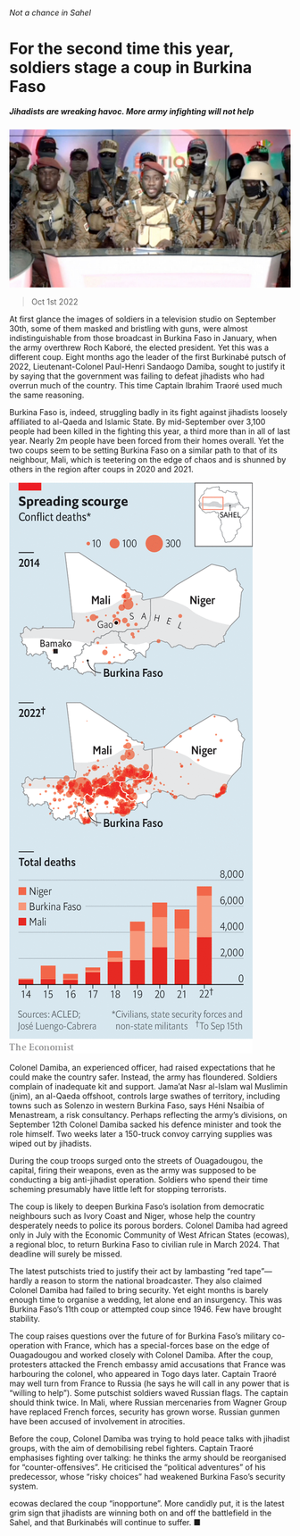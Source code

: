 ###### Not a chance in Sahel

# For the second time this year, soldiers stage a coup in Burkina Faso 

##### Jihadists are wreaking havoc. More army infighting will not help 

![image](images/20221008_BLP907.jpg) 

> Oct 1st 2022 

At first glance the images of soldiers in a television studio on September 30th, some of them masked and bristling with guns, were almost indistinguishable from those broadcast in Burkina Faso in January, when the army overthrew Roch Kaboré, the elected president. Yet this was a different coup. Eight months ago the leader of the first Burkinabé putsch of 2022, Lieutenant-Colonel Paul-Henri Sandaogo Damiba, sought to justify it by saying that the government was failing to defeat jihadists who had overrun much of the country. This time Captain Ibrahim Traoré used much the same reasoning. 

Burkina Faso is, indeed, struggling badly in its fight against jihadists loosely affiliated to al-Qaeda and Islamic State. By mid-September over 3,100 people had been killed in the fighting this year, a third more than in all of last year. Nearly 2m people have been forced from their homes overall. Yet the two coups seem to be setting Burkina Faso on a similar path to that of its neighbour, Mali, which is teetering on the edge of chaos and is shunned by others in the region after coups in 2020 and 2021.

![image](images/20220924_MAM111.png) 


Colonel Damiba, an experienced officer, had raised expectations that he could make the country safer. Instead, the army has floundered. Soldiers complain of inadequate kit and support. Jama’at Nasr al-Islam wal Muslimin (jnim), an al-Qaeda offshoot, controls large swathes of territory, including towns such as Solenzo in western Burkina Faso, says Héni Nsaibia of Menastream, a risk consultancy. Perhaps reflecting the army’s divisions, on September 12th Colonel Damiba sacked his defence minister and took the role himself. Two weeks later a 150-truck convoy carrying supplies was wiped out by jihadists.

During the coup troops surged onto the streets of Ouagadougou, the capital, firing their weapons, even as the army was supposed to be conducting a big anti-jihadist operation. Soldiers who spend their time scheming presumably have little left for stopping terrorists.

The coup is likely to deepen Burkina Faso’s isolation from democratic neighbours such as Ivory Coast and Niger, whose help the country desperately needs to police its porous borders. Colonel Damiba had agreed only in July with the Economic Community of West African States (ecowas), a regional bloc, to return Burkina Faso to civilian rule in March 2024. That deadline will surely be missed.

The latest putschists tried to justify their act by lambasting “red tape”—hardly a reason to storm the national broadcaster. They also claimed Colonel Damiba had failed to bring security. Yet eight months is barely enough time to organise a wedding, let alone end an insurgency. This was Burkina Faso’s 11th coup or attempted coup since 1946. Few have brought stability.

The coup raises questions over the future of for Burkina Faso’s military co-operation with France, which has a special-forces base on the edge of Ouagadougou and worked closely with Colonel Damiba. After the coup, protesters attacked the French embassy amid accusations that France was harbouring the colonel, who appeared in Togo days later. Captain Traoré may well turn from France to Russia (he says he will call in any power that is “willing to help”). Some putschist soldiers waved Russian flags. The captain should think twice. In Mali, where Russian mercenaries from Wagner Group have replaced French forces, security has grown worse. Russian gunmen have been accused of involvement in atrocities. 

Before the coup, Colonel Damiba was trying to hold peace talks with jihadist groups, with the aim of demobilising rebel fighters. Captain Traoré emphasises fighting over talking: he thinks the army should be reorganised for “counter-offensives”. He criticised the “political adventures” of his predecessor, whose “risky choices” had weakened Burkina Faso’s security system.

ecowas declared the coup “inopportune”. More candidly put, it is the latest grim sign that jihadists are winning both on and off the battlefield in the Sahel, and that Burkinabés will continue to suffer. ■

